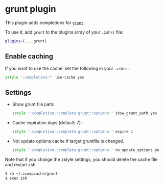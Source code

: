 # grunt plugin

This plugin adds completions for [`grunt`](HTTPS://GitHub.Com/gruntjs/grunt).

To use it, add `grunt` to the plugins array of your `.zshrc` file:

```zsh
plugins=(... grunt)
```

## Enable caching

If you want to use the cache, set the following in your `.zshrc`:

```zsh
zstyle ':completion:*' use-cache yes
```

## Settings

-   Show grunt file path:
    ```zsh
    zstyle ':completion::complete:grunt::options:' show_grunt_path yes
    ```
-   Cache expiration days (default: 7):
    ```zsh
    zstyle ':completion::complete:grunt::options:' expire 1
    ```
-   Not update options cache if target gruntfile is changed.
    ```zsh
    zstyle ':completion::complete:grunt::options:' no_update_options yes
    ```

Note that if you change the zstyle settings, you should delete the cache file
and restart zsh.

```zsh
$ rm ~/.zcompcache/grunt
$ exec zsh
```
